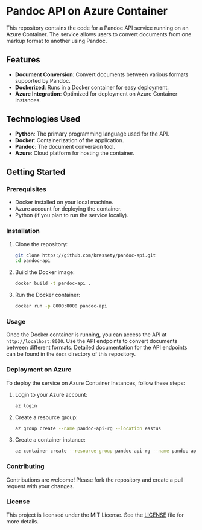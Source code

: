 # Pandoc API on Azure Container

This repository contains the code for a Pandoc API service running on an Azure Container. The service allows users to convert documents from one markup format to another using Pandoc.

## Features

- **Document Conversion**: Convert documents between various formats supported by Pandoc.
- **Dockerized**: Runs in a Docker container for easy deployment.
- **Azure Integration**: Optimized for deployment on Azure Container Instances.

## Technologies Used

- **Python**: The primary programming language used for the API.
- **Docker**: Containerization of the application.
- **Pandoc**: The document conversion tool.
- **Azure**: Cloud platform for hosting the container.

## Getting Started

### Prerequisites

- Docker installed on your local machine.
- Azure account for deploying the container.
- Python (if you plan to run the service locally).

### Installation

1. Clone the repository:
    ```sh
    git clone https://github.com/kressety/pandoc-api.git
    cd pandoc-api
    ```

2. Build the Docker image:
    ```sh
    docker build -t pandoc-api .
    ```

3. Run the Docker container:
    ```sh
    docker run -p 8000:8000 pandoc-api
    ```

### Usage

Once the Docker container is running, you can access the API at `http://localhost:8000`. Use the API endpoints to convert documents between different formats. Detailed documentation for the API endpoints can be found in the `docs` directory of this repository.

### Deployment on Azure

To deploy the service on Azure Container Instances, follow these steps:

1. Login to your Azure account:
    ```sh
    az login
    ```

2. Create a resource group:
    ```sh
    az group create --name pandoc-api-rg --location eastus
    ```

3. Create a container instance:
    ```sh
    az container create --resource-group pandoc-api-rg --name pandoc-api --image your-dockerhub-username/pandoc-api --dns-name-label pandoc-api --ports 8000
    ```

### Contributing

Contributions are welcome! Please fork the repository and create a pull request with your changes.

### License

This project is licensed under the MIT License. See the [LICENSE](LICENSE) file for more details.
